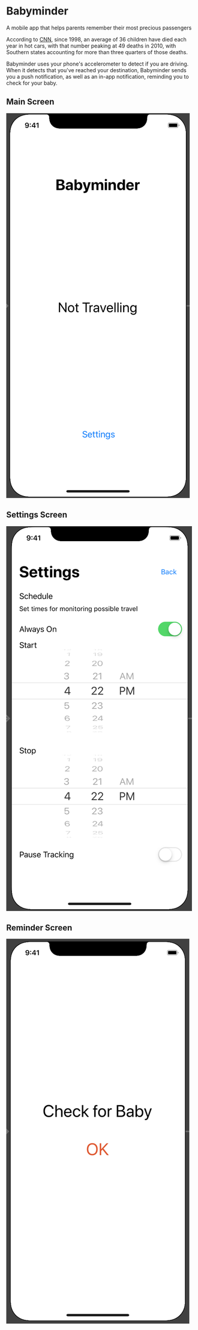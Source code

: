 # Babyminder

A mobile app that helps parents remember their most precious passengers

According to [CNN](https://www.cnn.com/2018/07/03/health/hot-car-deaths-child-charts-graphs-trnd/index.html), since 1998, an average of 36 children have died each year in hot cars, with that number peaking at 49 deaths in 2010, with Southern states accounting for more than three quarters of those deaths.

Babyminder uses your phone's accelerometer to detect if you are driving. When it detects that you've reached your destination, Babyminder sends you a push notification, as well as an in-app notification, reminding you to check for your baby.

## Main Screen

![Main Screen](https://raw.githubusercontent.com/davehtaylor/babyminder/master/Main%20Screen.png)


## Settings Screen

![](https://raw.githubusercontent.com/davehtaylor/babyminder/master/Settings%20Screen.png)


## Reminder Screen

![](https://raw.githubusercontent.com/davehtaylor/babyminder/master/Reminder%20Screen.png)